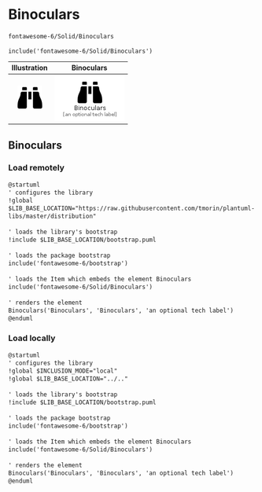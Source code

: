 # Binoculars


```text
fontawesome-6/Solid/Binoculars
```

```text
include('fontawesome-6/Solid/Binoculars')
```



| Illustration | Binoculars |
| :---: | :---: |
| ![illustration for Illustration](../../fontawesome-6/Solid/Binoculars.png) | ![illustration for Binoculars](../../fontawesome-6/Solid/Binoculars.Local.png) |




## Binoculars

### Load remotely
```plantuml
@startuml
' configures the library
!global $LIB_BASE_LOCATION="https://raw.githubusercontent.com/tmorin/plantuml-libs/master/distribution"

' loads the library's bootstrap
!include $LIB_BASE_LOCATION/bootstrap.puml

' loads the package bootstrap
include('fontawesome-6/bootstrap')

' loads the Item which embeds the element Binoculars
include('fontawesome-6/Solid/Binoculars')

' renders the element
Binoculars('Binoculars', 'Binoculars', 'an optional tech label')
@enduml
```

### Load locally
```plantuml
@startuml
' configures the library
!global $INCLUSION_MODE="local"
!global $LIB_BASE_LOCATION="../.."

' loads the library's bootstrap
!include $LIB_BASE_LOCATION/bootstrap.puml

' loads the package bootstrap
include('fontawesome-6/bootstrap')

' loads the Item which embeds the element Binoculars
include('fontawesome-6/Solid/Binoculars')

' renders the element
Binoculars('Binoculars', 'Binoculars', 'an optional tech label')
@enduml
```

